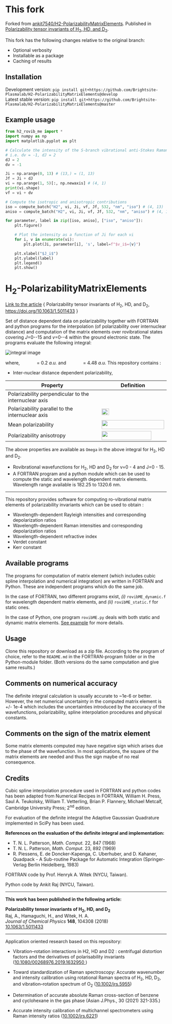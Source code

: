 
# This fork

Forked from [ankit7540/H2-PolarizabilityMatrixElements](https://github.com/ankit7540/H2-PolarizabilityMatrixElements). Published in [Polarizability tensor invariants of H<sub>2</sub>, HD, and D<sub>2</sub>](https://doi.org/10.1063/1.5011433).

This fork has the following changes relative to the original branch:
- Optional verbosity
- Installable as a package
- Caching of results

## Installation
Development version: `pip install git+https://github.com/Brightsite-Plasmalab/H2-PolarizabilityMatrixElements@develop`  
Latest stable version: `pip install git+https://github.com/Brightsite-Plasmalab/H2-PolarizabilityMatrixElements@master`

## Example usage
```python
from h2_rovib_me import *
import numpy as np
import matplotlib.pyplot as plt

# Calculate the intensity of the S-branch vibrational anti-Stokes Raman transition
# i.e. dv = -1, dJ = 2
dJ = 2
dv = -1

Ji = np.arange(0, 13) # (13,) = (1, 13)
Jf = Ji + dJ
vi = np.arange(1, 5)[:, np.newaxis] # (4, 1)
print(vi.shape)
vf = vi + dv

# Compute the isotropic and anisotropic contributions
iso = compute_batch("H2", vi, Ji, vf, Jf, 532, "nm", "iso") # (4, 13)
aniso = compute_batch("H2", vi, Ji, vf, Jf, 532, "nm", "aniso") # (4, 13)

for parameter, label in zip([iso, aniso], ["iso", "aniso"]):
    plt.figure()

    # Plot the intensity as a function of Ji for each vi
    for i, v in enumerate(vi):
        plt.plot(Ji, parameter[i], 's', label=f"$v_i$={v}")

    plt.xlabel("$J_i$")
    plt.ylabel(label)
    plt.legend()
    plt.show()
```

# H<sub>2</sub>-PolarizabilityMatrixElements

[Link to the article](https://doi.org/10.1063/1.5011433) {  Polarizability tensor invariants of H<sub>2</sub>, HD, and D<sub>2</sub>, https://doi.org/10.1063/1.5011433  }

Set of distance dependent data on polarizability together with FORTRAN and python programs for the interpolation (of polarizability over internuclear distance) and computation of the matrix elements over rovibrational states covering *J*=0--15 and *v*=0--4 within the ground electronic state. The programs evaluate the following integral:

![integral image][img0]

where, <img src="https://github.com/ankit7540/H2-PolarizabilityMatrixElements/blob/master/image/rmin.png" data-canonical-src="https://github.com/ankit7540/H2-PolarizabilityMatrixElements/blob/master/image/rmin.png" width="45" height="15" /> = 0.2 *a.u.* and  <img src="https://github.com/ankit7540/H2-PolarizabilityMatrixElements/blob/master/image/rmax.png" data-canonical-src="https://github.com/ankit7540/H2-PolarizabilityMatrixElements/blob/master/image/rmax.png" width="45" height="15" /> = 4.48 *a.u.*
This repository contains :
 - Inter-nuclear distance dependent polarizability,

Property | Definition
------------ | -------------
Polarizability perpendicular to the internuclear axis | <img src="https://github.com/ankit7540/H2-PolarizabilityMatrixElements/blob/master/image/alpha_perp.png" data-canonical-src="https://github.com/ankit7540/H2-PolarizabilityMatrixElements/blob/master/image/alpha_perp.png" width="30" height="15" />
Polarizability parallel to the internuclear axis | <img src="https://github.com/ankit7540/H2-PolarizabilityMatrixElements/blob/master/image/alpha_parallel.png" data-canonical-src="https://github.com/ankit7540/H2-PolarizabilityMatrixElements/blob/master/image/alpha_parallel.png" width="23" height="20" />
Mean polarizability | <img src="https://github.com/ankit7540/H2-PolarizabilityMatrixElements/blob/master/image/alpha_mp.png" data-canonical-src="https://github.com/ankit7540/H2-PolarizabilityMatrixElements/blob/master/image/alpha_mp.png" width="195" height="28" />
Polarizability anisotropy | <img src="https://github.com/ankit7540/H2-PolarizabilityMatrixElements/blob/master/image/gamma.png" data-canonical-src="https://github.com/ankit7540/H2-PolarizabilityMatrixElements/blob/master/image/gamma.png" width="155" height="28" />

The above properties are available as `Omega` in the above integral for H<sub>2</sub>, HD and D<sub>2</sub>.
 - Rovibrational wavefunctions for H<sub>2</sub>, HD and D<sub>2</sub> for v=0 - 4 and J=0 - 15.
 - A FORTRAN program and a python module which can be used to compute the static and wavelength dependent matrix elements. Wavelength range available is 182.25 to 1320.6 nm.

---

This repository provides software for computing ro-vibrational matrix elements of polarizability invariants which can be used to obtain :

 - Wavelength-dependent Rayleigh intensities and corresponding depolarization ratios
 - Wavelength-dependent Raman intensities and corresponding depolarization ratios
 - Wavelength-dependent refractive index
 - Verdet constant
 - Kerr constant


**Available programs**
---
The programs for computation of matrix element (which includes cubic spline interpolation and numerical integration) are written in FORTRAN and Python. These are independent programs which do the same job.

In the case of FORTRAN, two different programs exist, *(i)* `rovibME_dynamic.f` for wavelength dependent matrix elements, and *(ii)* `rovibME_static.f` for static ones.

In the case of Python, one program `rovibME.py` deals with both static and dynamic matrix elements. [See example](https://github.com/ankit7540/H2-PolarizabilityMatrixElements/blob/master/python-module/example/H2_polarizability_MEs_example.ipynb) for more details.

**Usage**
---
Clone this repository or download as a zip file. According to the program of choice, refer to the `README.md` in the FORTRAN-program folder or in the Python-module folder. (Both versions do the same computation and give same results.)


**Comments on numerical accuracy**
---
The definite integral calculation is usually accurate to ~1e-6 or better. However, the net numerical uncertainty in the computed matrix element is  +/- 1e-4 which includes the uncertainties introduced by the accuracy of the wavefunctions, polarizability, spline interpolation procedures and physical constants.

**Comments on the sign of the matrix element**
---
Some matrix elements computed may have negative sign which arises due to the phase of the wavefunction. In most applications, the square of the matrix elements are needed and thus the sign maybe of no real consequence.


**Credits**
---
Cubic spline interpolation procedure used in FORTRAN and python codes has been adapted from Numerical Recipes in FORTRAN, William H. Press, Saul A. Teukolsky, William T. Vetterling, Brian P. Flannery, Michael Metcalf, Cambridge University Press; 2<sup>nd</sup> edition.

For evaluation of the definite integral the Adaptive Gausssian Quadrature implemented in SciPy has been used.

**References on the evaluation of the definite integral and implementation:**
- T. N. L. Patterson, <i>Math. Comput.</i> 22, 847 (1968)
- T. N. L. Patterson, <i>Math. Comput.</i> 23, 892 (1969)
- R. Piessens, E. de Doncker-Kapenga, C. Uberhuber, and D. Kahaner, Quadpack - A Sub-routine Package for Automatic Integration (Springer-Verlag Berlin Heidelberg, 1983)


FORTRAN code by Prof. Henryk A. Witek (NYCU, Taiwan).

Python code by Ankit Raj (NYCU, Taiwan).

---

**This work has been published in the following article:**

**Polarizability tensor invariants of H<sub>2</sub>, HD, and D<sub>2</sub> <br>**
Raj, A., Hamaguchi, H., and Witek, H. A.<br>
<em><i>Journal of Chemical Physics </i></em><strong>148</strong>, 104308 (2018) <br>
<a href="https://aip.scitation.org/doi/abs/10.1063/1.5011433">10.1063/1.5011433	</a>

---

Application oriented research based on this repository:

 - Vibration–rotation interactions in H2, HD and D2 : centrifugal distortion factors and the derivatives of polarisability invariants ([10.1080/00268976.2019.1632950 ](https://www.tandfonline.com/doi/full/10.1080/00268976.2019.1632950))
 - Toward standardization of Raman spectroscopy: Accurate wavenumber and intensity calibration using rotational Raman spectra of H<sub>2</sub>, HD, D<sub>2</sub>, and vibration–rotation spectrum of O<sub>2</sub> ([10.1002/jrs.5955](https://analyticalsciencejournals.onlinelibrary.wiley.com/doi/full/10.1002/jrs.5955))

 - Determination of accurate absolute Raman cross-section of benzene and cyclohexane in the gas phase (Asian J.Phys., 30 (2021) 321-335.)

 - Accurate intensity calibration of multichannel spectrometers using Raman intensity ratios ([10.1002/jrs.6221](https://analyticalsciencejournals.onlinelibrary.wiley.com/doi/10.1002/jrs.6221))



[img0]: https://github.com/ankit7540/H2-PolarizabilityMatrixElements/blob/master/image/01-05-2018_82.png "Logo Title Text 2"
[img1]: https://github.com/ankit7540/H2-PolarizabilityMatrixElements/blob/master/image/alpha_perp.png "Logo alpha_{perp}"
[img2]: https://github.com/ankit7540/H2-PolarizabilityMatrixElements/blob/master/image/alpha_parallel.png "Logo alpha_{paralell}"
[img3]: https://github.com/ankit7540/H2-PolarizabilityMatrixElements/blob/master/image/alpha_mp.png "Logo alpha_{mp}"
[img4]: https://github.com/ankit7540/H2-PolarizabilityMatrixElements/blob/master/image/gamma.png "Logo alpha_{aniso}"
